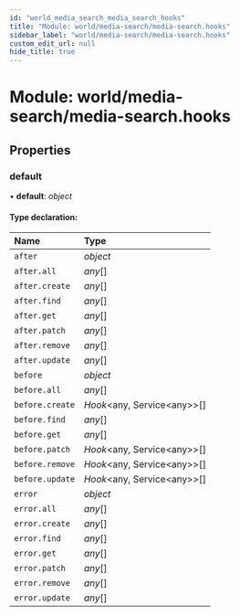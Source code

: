 ```yaml
---
id: "world_media_search_media_search_hooks"
title: "Module: world/media-search/media-search.hooks"
sidebar_label: "world/media-search/media-search.hooks"
custom_edit_url: null
hide_title: true
---
```


# Module: world/media-search/media-search.hooks

## Properties

### default

• **default**: *object*

#### Type declaration:

Name | Type |
:------ | :------ |
`after` | *object* |
`after.all` | *any*[] |
`after.create` | *any*[] |
`after.find` | *any*[] |
`after.get` | *any*[] |
`after.patch` | *any*[] |
`after.remove` | *any*[] |
`after.update` | *any*[] |
`before` | *object* |
`before.all` | *any*[] |
`before.create` | *Hook*<any, Service<any\>\>[] |
`before.find` | *any*[] |
`before.get` | *any*[] |
`before.patch` | *Hook*<any, Service<any\>\>[] |
`before.remove` | *Hook*<any, Service<any\>\>[] |
`before.update` | *Hook*<any, Service<any\>\>[] |
`error` | *object* |
`error.all` | *any*[] |
`error.create` | *any*[] |
`error.find` | *any*[] |
`error.get` | *any*[] |
`error.patch` | *any*[] |
`error.remove` | *any*[] |
`error.update` | *any*[] |
